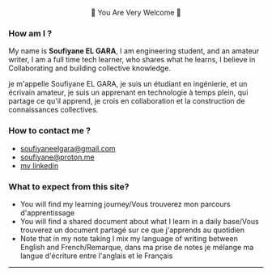 <p style="text-align: center;">🤗 You Are Very Welcome 🤗</p>

### How am I ?
My name is **Soufiyane EL GARA**, I am engineering student, and an amateur writer, I am a full time tech learner, who shares what he learns, I believe in Collaborating and building collective knowledge.

je m'appelle Soufiyane EL GARA, je suis  un étudiant en ingénierie, et un écrivain amateur, je suis un apprenant en technologie à temps plein, qui partage ce qu'il apprend, je crois en collaboration et la construction de connaissances collectives.

### How to contact me ?
- <soufiyaneelgara@gmail.com>
- <soufiyane@proton.me>
- [my linkedin](https://www.linkedin.com/in/soufiyaneelgara/)

### What to expect from this site?
- You will find my learning journey/Vous trouverez mon parcours d'apprentissage 
- You will find a shared document about what I learn in a daily base/Vous trouverez un document partagé sur ce que j'apprends au quotidien
- Note that in my note taking I mix my language of writing between English and French/Remarque, dans ma prise de notes je mélange ma langue d'écriture entre l'anglais et le Français
---
